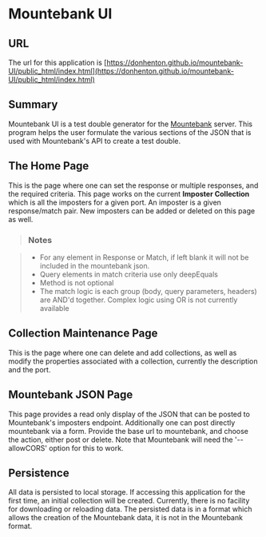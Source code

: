 # Mountebank UI

## URL
The url for this application is 
[https://donhenton.github.io/mountebank-UI/public_html/index.html](https://donhenton.github.io/mountebank-UI/public_html/index.html)


## Summary

Mountebank UI is a test double generator for
the  [Mountebank](href="http://www.mbtest.org) server. This program helps
the user formulate the various sections of the JSON that is used with 
Mountebank's API to create a test double.

## The Home Page   
This is the page where one can set the response or multiple responses, 
and the required criteria. This page works on the current **Imposter
    Collection** which is all the imposters for a given port. An imposter
is a given response/match pair. New imposters can be added or deleted
on this page as well.

> ### Notes 

> * For any element in Response or Match, if left blank it will not be 
    included in the mountebank json. 
> * Query elements in match criteria use only deepEquals 
> * Method is not optional 
> * The match logic is each group (body, query parameters, headers)
>     are AND'd together. Complex logic using OR is not currently 
>     available 


## Collection Maintenance Page  
This is the page where one can delete and add collections, as well as
modify the properties
associated with a collection, currently the description and the port.

## Mountebank JSON Page</div>   
This page provides a read only display of the JSON that can be posted to 
Mountebank's imposters endpoint. Additionally one can post directly 
mountebank via a form. Provide the base url to mountebank, and choose the
action, either post or delete. Note that Mountebank will need the '--allowCORS'
option for this to work.

## Persistence 
All data is persisted to local storage. If accessing this application
for the first time, an initial collection will be created. Currently, there
is no facility for downloading or reloading data. The persisted data is in a format
which allows the creation of the Mountebank data, it is not in the 
Mountebank format.
